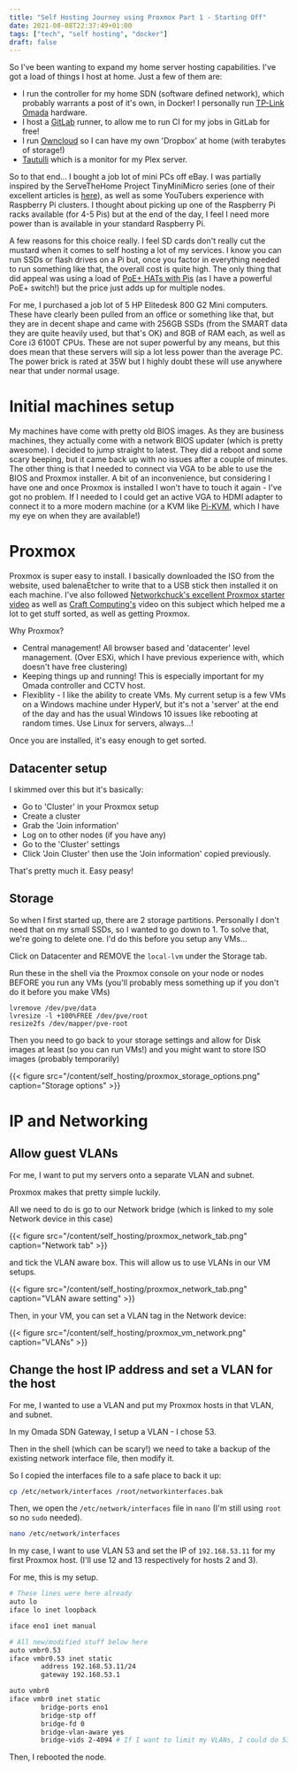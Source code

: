 ```yaml
---
title: "Self Hosting Journey using Proxmox Part 1 - Starting Off"
date: 2021-08-08T22:37:49+01:00
tags: ["tech", "self hosting", "docker"]
draft: false
---
```


So I've been wanting to expand my home server hosting capabilities. I've got a load of things I host at home. Just a few of them are:
* I run the controller for my home SDN (software defined network), which probably warrants a post of it's own, in Docker! I personally run [TP-Link Omada](https://www.tp-link.com/uk/omada-sdn/) hardware.
* I host a [GitLab](https://about.gitlab.com/) runner, to allow me to run CI for my jobs in GitLab for free!
* I run [Owncloud](https://owncloud.com/) so I can have my own 'Dropbox' at home (with terabytes of storage!)
* [Tautulli](https://tautulli.com/) which is a monitor for my Plex server.

So to that end... I bought a job lot of mini PCs off eBay. I was partially inspired by the ServeTheHome Project TinyMiniMicro series (one of their excellent articles is [here](https://www.servethehome.com/lenovo-thinkcentre-m720q-tinyminimicro-feature/)), as well as some YouTubers experience with Raspberry Pi clusters. I thought about picking up one of the Raspberry Pi racks available (for 4-5 Pis) but at the end of the day, I feel I need more power than is available in your standard Raspberry Pi.

A few reasons for this choice really. I feel SD cards don't really cut the mustard when it comes to self hosting a lot of my services. I know you can run SSDs or flash drives on a Pi but, once you factor in everything needed to run something like that, the overall cost is quite high. The only thing that did appeal was using a load of [PoE+ HATs with Pis](https://thepihut.com/products/raspberry-pi-poe-plus-hat) (as I have a powerful PoE+ switch!) but the price just adds up for multiple nodes.

For me, I purchased a job lot of 5 HP Elitedesk 800 G2 Mini computers. These have clearly been pulled from an office or something like that, but they are in decent shape and came with 256GB SSDs (from the SMART data they are quite heavily used, but that's OK) and 8GB of RAM each, as well as Core i3 6100T CPUs. These are not super powerful by any means, but this does mean that these servers will sip a lot less power than the average PC. The power brick is rated at 35W but I highly doubt these will use anywhere near that under normal usage.

# Initial machines setup

My machines have come with pretty old BIOS images. As they are business machines, they actually come with a network BIOS updater (which is pretty awesome). I decided to jump straight to latest. They did a reboot and some scary beeping, but it came back up with no issues after a couple of minutes. The other thing is that I needed to connect via VGA to be able to use the BIOS and Proxmox installer. A bit of an inconvenience, but considering I have one and once Proxmox is installed I won't have to touch it again - I've got no problem. If I needed to I could get an active VGA to HDMI adapter to connect it to a more modern machine (or a KVM like [Pi-KVM](https://pikvm.org/), which I have my eye on when they are available!)

# Proxmox

Proxmox is super easy to install. I basically downloaded the ISO from the website, used balenaEtcher to write that to a USB stick then installed it on each machine. I've also followed [Networkchuck's excellent Proxmox starter video](https://www.youtube.com/watch?v=_u8qTN3cCnQ) as well as [Craft Computing's](https://www.youtube.com/watch?v=08b9DDJ_yf4) video on this subject which helped me a lot to get stuff sorted, as well as getting Proxmox.

Why Proxmox?
* Central management! All browser based and 'datacenter' level management. (Over ESXi, which I have previous experience with, which doesn't have free clustering)
* Keeping things up and running! This is especially important for my Omada controller and CCTV host.
* Flexiblity - I like the ability to create VMs. My current setup is a few VMs on a Windows machine under HyperV, but it's not a 'server' at the end of the day and has the usual Windows 10 issues like rebooting at random times. Use Linux for servers, always...!

Once you are installed, it's easy enough to get sorted.

## Datacenter setup

I skimmed over this but it's basically:

- Go to 'Cluster' in your Proxmox setup
- Create a cluster
- Grab the 'Join information'
- Log on to other nodes (if you have any)
- Go to the 'Cluster' settings
- Click 'Join Cluster' then use the 'Join information' copied previously.

That's pretty much it. Easy peasy!

## Storage

So when I first started up, there are 2 storage partitions. Personally I don't need that on my small SSDs, so I wanted to go down to 1. To solve that, we're going to delete one. I'd do this before you setup any VMs...

Click on Datacenter and REMOVE the `local-lvm` under the Storage tab.

Run these in the shell via the Proxmox console on your node or nodes BEFORE you run any VMs (you'll probably mess something up if you don't do it before you make VMs)
```
lvremove /dev/pve/data
lvresize -l +100%FREE /dev/pve/root
resize2fs /dev/mapper/pve-root
```

Then you need to go back to your storage settings and allow for Disk images at least (so you can run VMs!) and you might want to store ISO images (probably temporarily)

{{< figure src="/content/self_hosting/proxmox_storage_options.png" caption="Storage options" >}}

# IP and Networking

## Allow guest VLANs

For me, I want to put my servers onto a separate VLAN and subnet.

Proxmox makes that pretty simple luckily. 

All we need to do is go to our Network bridge (which is linked to my sole Network device in this case)

{{< figure src="/content/self_hosting/proxmox_network_tab.png" caption="Network tab" >}}

and tick the VLAN aware box. This will allow us to use VLANs in our VM setups.

{{< figure src="/content/self_hosting/proxmox_network_tab.png" caption="VLAN aware setting" >}}

Then, in your VM, you can set a VLAN tag in the Network device:

{{< figure src="/content/self_hosting/proxmox_vm_network.png" caption="VLANs" >}}

## Change the host IP address and set a VLAN for the host

For me, I wanted to use a VLAN and put my Proxmox hosts in that VLAN, and subnet.

In my Omada SDN Gateway, I setup a VLAN - I chose 53.

Then in the shell (which can be scary!) we need to take a backup of the existing network interface file, then modify it.

So I copied the interfaces file to a safe place to back it up:

```bash
cp /etc/network/interfaces /root/networkinterfaces.bak
```

Then, we open the `/etc/network/interfaces` file in `nano` (I'm still using `root` so no `sudo` needed).

```bash
nano /etc/network/interfaces
```

In my case, I want to use VLAN 53 and set the IP of `192.168.53.11` for my first Proxmox host. (I'll use 12 and 13 respectively for hosts 2 and 3).

For me, this is my setup.

```bash
# These lines were here already
auto lo
iface lo inet loopback

iface eno1 inet manual

# All new/modified stuff below here
auto vmbr0.53
iface vmbr0.53 inet static
        address 192.168.53.11/24
        gateway 192.168.53.1

auto vmbr0
iface vmbr0 inet static
        bridge-ports eno1
        bridge-stp off
        bridge-fd 0
        bridge-vlan-aware yes
        bridge-vids 2-4094 # If I want to limit my VLANs, I could do 53 61 to limit to 53 and 61 for my VMs.
```

Then, I rebooted the node.
